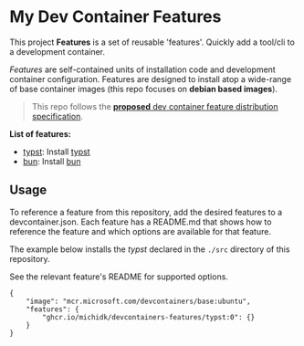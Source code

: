 # My Dev Container Features

This project **Features** is a set of reusable 'features'. Quickly add a tool/cli to a development container.

*Features* are self-contained units of installation code and development container configuration. Features are designed to install atop a wide-range of base container images (this repo focuses on **debian based images**).

> This repo follows the [**proposed**  dev container feature distribution specification](https://containers.dev/implementors/features-distribution/).

**List of features:**

* [typst](src/typst/README.md): Install [typst](https://github.com/typst/typst)
* [bun](src/bun/README.md): Install [bun](https://bun.sh)

## Usage

To reference a feature from this repository, add the desired features to a devcontainer.json. Each feature has a README.md that shows how to reference the feature and which options are available for that feature.

The example below installs the *typst* declared in the `./src` directory of this repository.

See the relevant feature's README for supported options.

```jsonc
{
    "image": "mcr.microsoft.com/devcontainers/base:ubuntu",
    "features": {
        "ghcr.io/michidk/devcontainers-features/typst:0": {}
    }
}
```
